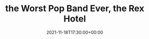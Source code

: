 ---
templateKey: event
id: 17935E44-34A6-6709-F750-9F919C1CEDAC
date: 2021-11-18T17:30:00+00:00
eventTime: '5:30pm'
title: the Worst Pop Band Ever, the Rex Hotel
artist: the Worst Pop Band Ever
city: Toronto
venue: the Rex Hotel
group: The Worst Pop Band Ever
---